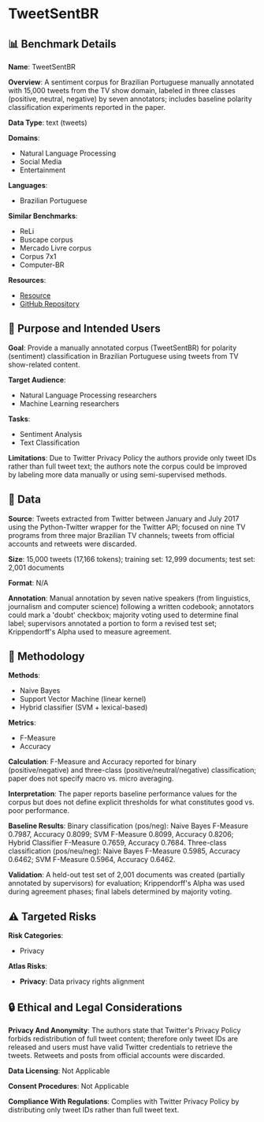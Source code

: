 # TweetSentBR

## 📊 Benchmark Details

**Name**: TweetSentBR

**Overview**: A sentiment corpus for Brazilian Portuguese manually annotated with 15,000 tweets from the TV show domain, labeled in three classes (positive, neutral, negative) by seven annotators; includes baseline polarity classification experiments reported in the paper.

**Data Type**: text (tweets)

**Domains**:
- Natural Language Processing
- Social Media
- Entertainment

**Languages**:
- Brazilian Portuguese

**Similar Benchmarks**:
- ReLi
- Buscape corpus
- Mercado Livre corpus
- Corpus 7x1
- Computer-BR

**Resources**:
- [Resource](http://bitbucket.org/HBrum/tweetsentbr/)
- [GitHub Repository](https://github.com/bear/python-twitter)

## 🎯 Purpose and Intended Users

**Goal**: Provide a manually annotated corpus (TweetSentBR) for polarity (sentiment) classification in Brazilian Portuguese using tweets from TV show-related content.

**Target Audience**:
- Natural Language Processing researchers
- Machine Learning researchers

**Tasks**:
- Sentiment Analysis
- Text Classification

**Limitations**: Due to Twitter Privacy Policy the authors provide only tweet IDs rather than full tweet text; the authors note the corpus could be improved by labeling more data manually or using semi-supervised methods.

## 💾 Data

**Source**: Tweets extracted from Twitter between January and July 2017 using the Python-Twitter wrapper for the Twitter API; focused on nine TV programs from three major Brazilian TV channels; tweets from official accounts and retweets were discarded.

**Size**: 15,000 tweets (17,166 tokens); training set: 12,999 documents; test set: 2,001 documents

**Format**: N/A

**Annotation**: Manual annotation by seven native speakers (from linguistics, journalism and computer science) following a written codebook; annotators could mark a 'doubt' checkbox; majority voting used to determine final label; supervisors annotated a portion to form a revised test set; Krippendorff's Alpha used to measure agreement.

## 🔬 Methodology

**Methods**:
- Naive Bayes
- Support Vector Machine (linear kernel)
- Hybrid classifier (SVM + lexical-based)

**Metrics**:
- F-Measure
- Accuracy

**Calculation**: F-Measure and Accuracy reported for binary (positive/negative) and three-class (positive/neutral/negative) classification; paper does not specify macro vs. micro averaging.

**Interpretation**: The paper reports baseline performance values for the corpus but does not define explicit thresholds for what constitutes good vs. poor performance.

**Baseline Results**: Binary classification (pos/neg): Naive Bayes F-Measure 0.7987, Accuracy 0.8099; SVM F-Measure 0.8099, Accuracy 0.8206; Hybrid Classifier F-Measure 0.7659, Accuracy 0.7684. Three-class classification (pos/neu/neg): Naive Bayes F-Measure 0.5985, Accuracy 0.6462; SVM F-Measure 0.5964, Accuracy 0.6462.

**Validation**: A held-out test set of 2,001 documents was created (partially annotated by supervisors) for evaluation; Krippendorff's Alpha was used during agreement phases; final labels determined by majority voting.

## ⚠️ Targeted Risks

**Risk Categories**:
- Privacy

**Atlas Risks**:
- **Privacy**: Data privacy rights alignment

## 🔒 Ethical and Legal Considerations

**Privacy And Anonymity**: The authors state that Twitter's Privacy Policy forbids redistribution of full tweet content; therefore only tweet IDs are released and users must have valid Twitter credentials to retrieve the tweets. Retweets and posts from official accounts were discarded.

**Data Licensing**: Not Applicable

**Consent Procedures**: Not Applicable

**Compliance With Regulations**: Complies with Twitter Privacy Policy by distributing only tweet IDs rather than full tweet text.

